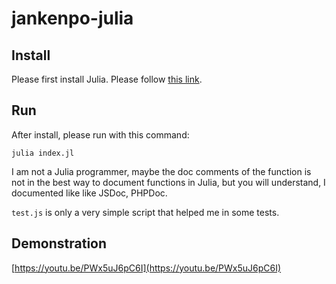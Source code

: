 # jankenpo-julia

## Install

Please first install Julia. Please follow [this link](https://julialang.org/downloads/).

## Run

After install, please run with this command:

```
julia index.jl
```

I am not a Julia programmer, maybe the doc comments of the function is not in the best way to document functions in Julia, but you will understand, I documented like like JSDoc, PHPDoc.

`test.js` is only a very simple script that helped me in some tests.

## Demonstration

[https://youtu.be/PWx5uJ6pC6I](https://youtu.be/PWx5uJ6pC6I)